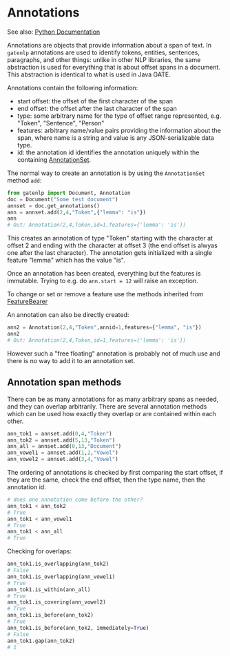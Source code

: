# Annotations

See also: [Python Documentation](pythondoc/gatenlp.annotation.html)

Annotations are objects that provide information about a span of text. In `gatenlp` annotations are used to identify tokens, entities, sentences, paragraphs, and other things: unlike in other NLP libraries, the same abstraction is used for everything that is about offset spans in a document. This abstraction is identical to what is used in Java GATE.

Annotations contain the following information:

* start offset: the offset of the first character of the span
* end offset: the offset after the last character of the span
* type: some arbitrary name for the type of offset range represented, e.g. "Token", "Sentence", "Person"
* features: arbitrary name/value pairs providing the information about the span, where name is a string and value is any JSON-serializable data type. 
* id: the annotation id identifies the annotation uniquely within the containing [AnnotationSet](annotationsets). 

The normal way to create an annotation is by using the `AnnotationSet` method `add`:

```python
from gatenlp import Document, Annotation
doc = Document("Some test document")
annset = doc.get_annotations()
ann = annset.add(2,4,"Token",{"lemma": "is"})
ann
# Out: Annotation(2,4,Token,id=1,features={'lemma': 'is'})
```

This creates an annotation of type "Token" starting with the character at offset 2 and ending with the character at offset 3 (the end offset is alwyas one after the last character). The annotation gets initialized with a single feature "lemma" which has the value "is". 

Once an annotation has been created, everything but the features is immutable. Trying to e.g. do `ann.start = 12` will raise an exception.

To change or set or remove a feature use the methods inherited 
from [FeatureBearer](docs/pythondoc/gatenlp.feature_bearer.html)

An annotation can also be directly created:
```python
ann2 = Annotation(2,4,"Token",annid=1,features={"lemma", "is"})
ann2
# Out: Annotation(2,4,Token,id=1,features={'lemma': 'is'})
```

However such a "free floating" annotation is probably not of much use and there is no way to add it to an annotation set. 

## Annotation span methods

There can be as many annotations for as many arbitrary spans as needed, and they can overlap arbitrarily.  There are several annotation methods which can be used how exactly they overlap or are contained within each other. 

```python
ann_tok1 = annset.add(0,4,"Token")
ann_tok2 = annset.add(5,13,"Token")
ann_all = annset.add(0,13,"Document")
ann_vowel1 = annset.add(1,2,"Vowel")
ann_vowel2 = annset.add(3,4,"Vowel")
```

The ordering of annotations is checked by first comparing the start offset, if they are the same, check the end offset, then the type name, then the annotation id. 

```python
# does one annotation come before the other?
ann_tok1 < ann_tok2
# True
ann_tok1 < ann_vowel1
# True
ann_tok1 < ann_all
# True
```

Checking for overlaps:

```python
ann_tok1.is_overlapping(ann_tok2)
# False
ann_tok1.is_overlapping(ann_vowel1)
# True
ann_tok1.is_within(ann_all)
# True
ann_tok1.is_covering(ann_vowel2)
# True 
ann_tok1.is_before(ann_tok2)
# True
ann_tok1.is_before(ann_tok2, immediately=True)
# False
ann_tok1.gap(ann_tok2)
# 1
```

